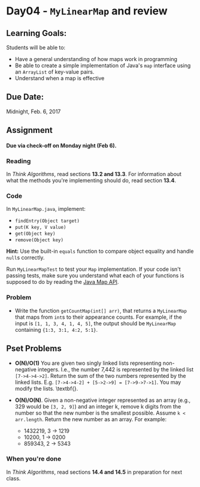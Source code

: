 # Day04 - `MyLinearMap` and review

## Learning Goals:

Students will be able to:

- Have a general understanding of how maps work in programming
- Be able to create a simple implementation of Java's `map` interface using an `ArrayList` of key-value pairs.
- Understand when a map is effective

## Due Date:

Midnight, Feb. 6, 2017

## Assignment

#### Due via check-off on Monday night (Feb 6).

### Reading

In *Think Algorithms*, read sections **13.2 and 13.3**. For information about what the methods you're implementing should do, read section **13.4**.

### Code

In `MyLinearMap.java`, implement:

- `findEntry(Object target)`
- `put(K key, V value)`
- `get(Object key)`
- `remove(Object key)`

**Hint:** Use the built-in `equals` function to compare object equality and handle `null`s correctly.

Run `MyLinearMapTest` to test your `Map` implementation. If your code isn't passing tests, make sure you understand what each of your functions is supposed to do by reading the [Java Map API](https://docs.oracle.com/javase/7/docs/api/java/util/Map.html).

### Problem

- Write the function `getCountMap(int[] arr)`,  that returns a `MyLinearMap` that maps from `int`s to their appearance counts. For example, if the input is `[1, 1, 3, 4, 1, 4, 5]`, the output should be `MyLinearMap` containing `{1:3, 3:1, 4:2, 5:1}`.

## Pset Problems
- **O(N)/O(1)** You are given two singly linked lists representing non-negative integers. I.e., the number 7,442 is represented by the linked list `[7->4->4->2]`. Return the sum of the two numbers represented by the linked lists. E.g. `[7->4->4-2] + [5->2->9] = [7->9->7->1]`. You may modify the lists. \textbf{}.

- **O(N)/O(N)**. Given a non-negative integer represented as an array (e.g., 329 would be `[3, 2, 9]`) and an integer k, remove k digits from the number so that the new number is the smallest possible. Assume `k < arr.length`. Return the new number as an array.  For example:
  - 1432219, 3 -> 1219
  - 10200, 1 -> 0200
  - 859343, 2 -> 5343

### When you're done

In *Think Algorithms*, read sections **14.4 and 14.5** in preparation for next class.
